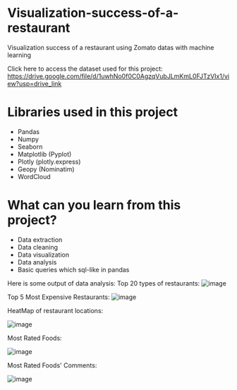 # Visualization-success-of-a-restaurant
Visualization success of a restaurant using Zomato datas with machine learning

Click here to access the dataset used for this project: https://drive.google.com/file/d/1uwhNo0f0C0AgzqVubJLmKmL0FJTzVIx1/view?usp=drive_link

# Libraries used in this project
* Pandas
* Numpy
* Seaborn
* Matplotlib (Pyplot)
* Plotly (plotly.express)
* Geopy (Nominatim)
* WordCloud

# What  can you learn from this project?
- Data extraction
- Data cleaning
- Data visualization
- Data analysis
- Basic queries which sql-like in pandas

Here is some output of data analysis:
Top 20 types of restaurants:
![image](https://user-images.githubusercontent.com/76051144/235320660-ad479948-28f4-4797-af15-8a213f1adfa3.png)

Top 5 Most Expensive Restaurants:
![image](https://user-images.githubusercontent.com/76051144/235320738-13c19ddb-a2eb-4354-ba3e-7d981221e563.png)

HeatMap of restaurant locations:

![image](https://user-images.githubusercontent.com/76051144/235320769-ba5206af-c392-445c-960c-7c140fd18294.png)

Most Rated Foods:

![image](https://user-images.githubusercontent.com/76051144/235320800-d0bb9551-b758-4966-8ff0-d4b7caab016a.png)

Most Rated Foods' Comments:

![image](https://user-images.githubusercontent.com/76051144/235320908-10eea6bf-8a0f-4ddb-b2c2-c2812e37f1aa.png)





